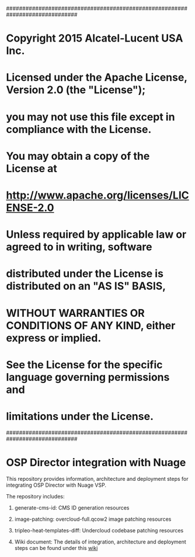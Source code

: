 ##############################################################################
# Copyright 2015 Alcatel-Lucent USA Inc.
#
# Licensed under the Apache License, Version 2.0 (the "License");
# you may not use this file except in compliance with the License.
# You may obtain a copy of the License at
#
#   http://www.apache.org/licenses/LICENSE-2.0
#
# Unless required by applicable law or agreed to in writing, software
# distributed under the License is distributed on an "AS IS" BASIS,
# WITHOUT WARRANTIES OR CONDITIONS OF ANY KIND, either express or implied.
# See the License for the specific language governing permissions and
# limitations under the License.
##############################################################################
# OSP Director integration with Nuage

This repository provides information, architecture and deployment steps for integrating OSP Director with Nuage VSP.

The repository includes:

1. generate-cms-id: CMS ID generation resources

2. image-patching: overcloud-full.qcow2 image patching resources

3. tripleo-heat-templates-diff: Undercloud codebase patching resources

4. Wiki document: The details of integration, architecture and deployment steps can be found under this [wiki](https://github.com/nuagenetworks/nuage-ospdirector/wiki/Nuage-OSP-Director-10-integration-with-ML2)
